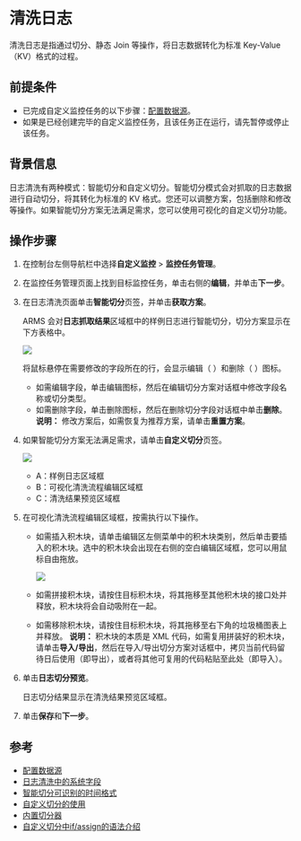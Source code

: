 # 清洗日志

清洗日志是指通过切分、静态 Join 等操作，将日志数据转化为标准 Key-Value（KV）格式的过程。

## 前提条件

-   已完成自定义监控任务的以下步骤：[配置数据源](/cn.zh-CN/自定义监控/创建监控任务/配置数据源.md)。
-   如果是已经创建完毕的自定义监控任务，且该任务正在运行，请先暂停或停止该任务。

## 背景信息

日志清洗有两种模式：智能切分和自定义切分。智能切分模式会对抓取的日志数据进行自动切分，将其转化为标准的 KV 格式。您还可以调整方案，包括删除和修改等操作。如果智能切分方案无法满足需求，您可以使用可视化的自定义切分功能。

## 操作步骤

1.  在控制台左侧导航栏中选择**自定义监控** \> **监控任务管理**。

2.  在监控任务管理页面上找到目标监控任务，单击右侧的**编辑**，并单击**下一步**。

3.  在日志清洗页面单击**智能切分**页签，并单击**获取方案**。

    ARMS 会对**日志抓取结果**区域框中的样例日志进行智能切分，切分方案显示在下方表格中。

    ![](https://static-aliyun-doc.oss-accelerate.aliyuncs.com/assets/img/152303/156799440243751_zh-CN.png)

    将鼠标悬停在需要修改的字段所在的行，会显示编辑（ ）和删除（ ）图标。

    -   如需编辑字段，单击编辑图标，然后在编辑切分方案对话框中修改字段名称或切分类型。
    -   如需删除字段，单击删除图标，然后在删除切分字段对话框中单击**删除**。
    **说明：** 修改方案后，如需恢复为推荐方案，请单击**重置方案**。

4.  如果智能切分方案无法满足需求，请单击**自定义切分**页签。

    ![](https://static-aliyun-doc.oss-accelerate.aliyuncs.com/assets/img/152303/156799440343752_zh-CN.png)

    -   A：样例日志区域框
    -   B：可视化清洗流程编辑区域框
    -   C：清洗结果预览区域框
5.  在可视化清洗流程编辑区域框，按需执行以下操作。

    -   如需插入积木块，请单击编辑区左侧菜单中的积木块类别，然后单击要插入的积木块。选中的积木块会出现在右侧的空白编辑区域框，您可以用鼠标自由拖放。

        ![](https://static-aliyun-doc.oss-accelerate.aliyuncs.com/assets/img/152303/156799440343758_zh-CN.png)

    -   如需拼接积木块，请按住目标积木块，将其拖移至其他积木块的接口处并释放，积木块将会自动吸附在一起。
    -   如需移除积木块，请按住目标积木块，将其拖移至右下角的垃圾桶图表上并释放。
    **说明：** 积木块的本质是 XML 代码，如需复用拼装好的积木块，请单击**导入/导出**，然后在导入/导出切分方案对话框中，拷贝当前代码留待日后使用（即导出），或者将其他可复用的代码粘贴至此处（即导入）。

6.  单击**日志切分预览**。

    日志切分结果显示在清洗结果预览区域框。

7.  单击**保存**和**下一步**。


## 参考

-   [配置数据源](/cn.zh-CN/自定义监控/创建监控任务/配置数据源.md)
-   [日志清洗中的系统字段](/cn.zh-CN/自定义监控/日志清洗进阶教程/日志清洗中的系统字段.md)
-   [智能切分可识别的时间格式](/cn.zh-CN/自定义监控/日志清洗进阶教程/智能切分可识别的时间格式.md)
-   [自定义切分的使用](/cn.zh-CN/自定义监控/日志清洗进阶教程/自定义切分的使用.md)
-   [内置切分器](/cn.zh-CN/自定义监控/日志清洗进阶教程/内置切分器.md)
-   [自定义切分中if/assign的语法介绍](/cn.zh-CN/自定义监控/日志清洗进阶教程/自定义切分中if/assign的语法介绍.md)

